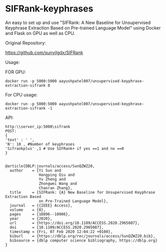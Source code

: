 # SIFRank-keyphrases
An easy to set up and use  "SIFRank: A New Baseline for Unsupervised Keyphrase Extraction Based on Pre-trained Language Model" using Docker and Flask on GPU as well as CPU.

Original Repository:

https://github.com/sunyilgdx/SIFRank

Usage:

FOR GPU:

```
docker run -p 5000:5000 aayushpatel007/unsupervised-keyphrase-extraction-sifrank 0 
```

For CPU usage:

```
docker run -p 5000:5000 aayushpatel007/unsupervised-keyphrase-extraction-sifrank -1 

```

API:

```
http:\\server_ip:5000\sifrank
POST:
{
'text' : ' ',
'N': 10 , #Number of keyphrases
'Sifrankplus' ,1 # Use SIFRank+ if yes ==1 and no ==0
}
```

```

@article{DBLP:journals/access/SunQZWZ20,
  author    = {Yi Sun and
               Hangping Qiu and
               Yu Zheng and
               Zhongwei Wang and
               Chaoran Zhang},
  title     = {SIFRank: {A} New Baseline for Unsupervised Keyphrase Extraction Based
               on Pre-Trained Language Model},
  journal   = {{IEEE} Access},
  volume    = {8},
  pages     = {10896--10906},
  year      = {2020},
  url       = {https://doi.org/10.1109/ACCESS.2020.2965087},
  doi       = {10.1109/ACCESS.2020.2965087},
  timestamp = {Fri, 07 Feb 2020 12:04:22 +0100},
  biburl    = {https://dblp.org/rec/journals/access/SunQZWZ20.bib},
  bibsource = {dblp computer science bibliography, https://dblp.org}
}

```

